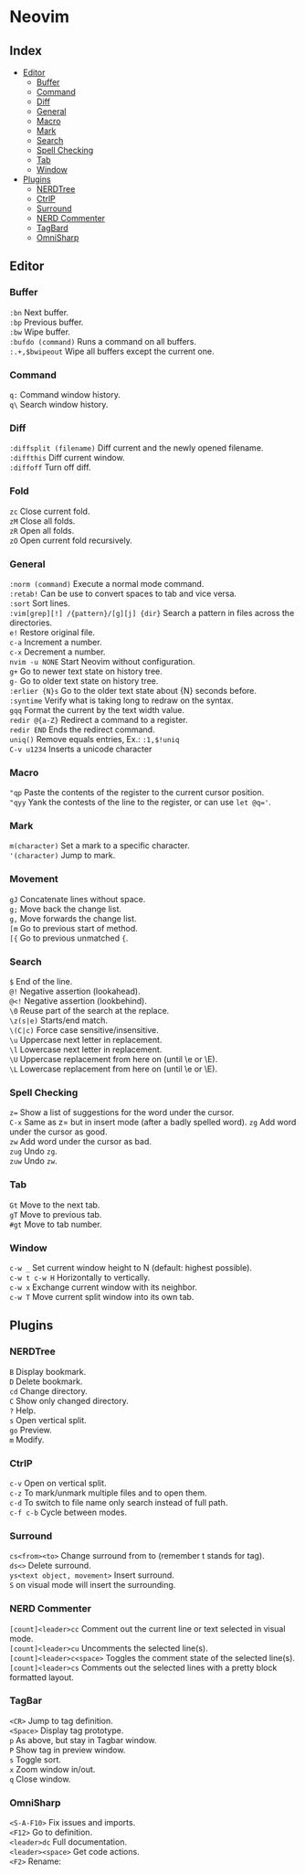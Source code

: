 # Neovim

## Index
* [Editor](#editor)
    * [Buffer](#buffer)
    * [Command](#command)
    * [Diff](#diff)
    * [General](#general)
    * [Macro](#macro)
    * [Mark](#mark)
    * [Search](#search)
    * [Spell Checking](#spell-checking)
    * [Tab](#tab)
    * [Window](#windo)
* [Plugins](#plugins)
    * [NERDTree](#nerdtree)
    * [CtrlP](#ctrlp)
    * [Surround](#surround)
    * [NERD Commenter](#nerd-commenter)
    * [TagBard](#tagbar)
    * [OmniSharp](#omnisharp)

## Editor
### Buffer
`:bn` Next buffer.  
`:bp` Previous buffer.  
`:bw` Wipe buffer.  
`:bufdo (command)` Runs a command on all buffers.  
`:.+,$bwipeout` Wipe all buffers except the current one.  

### Command
`q:` Command window history.  
`q\` Search window history.  

### Diff
`:diffsplit (filename)` Diff current and the newly opened filename.  
`:diffthis` Diff current window.  
`:diffoff` Turn off diff.  

### Fold
`zc` Close current fold.  
`zM` Close all folds.  
`zR` Open all folds.  
`zO` Open current fold recursively.  

### General
`:norm (command)` Execute a normal mode command.  
`:retab!` Can be use to convert spaces to tab and vice versa.  
`:sort` Sort lines.  
`:vim[grep][!] /{pattern}/[g][j] {dir}` Search a pattern in files across the directories.  
`e!` Restore original file.  
`c-a` Increment a number.  
`c-x` Decrement a number.  
`nvim -u NONE` Start Neovim without configuration.  
`g+` Go to newer text state on history tree.  
`g-` Go to older text state on history tree.  
`:erlier {N}s` Go to the older text state about {N} seconds before.  
`:syntime` Verify what is taking long to redraw on the syntax.  
`gqq` Format the current by the text width value.  
`redir @{a-Z}` Redirect a command to a register.  
`redir END` Ends the redirect command.  
`uniq()` Remove equals entries, Ex.: `:1,$!uniq`  
`C-v u1234` Inserts a unicode character  

### Macro
`"qp` Paste the contents of the register to the current cursor position.  
`"qyy` Yank the contests of the line to the register, or can use `let @q='`.  

### Mark
`m(character)` Set a mark to a specific character.  
`'(character)` Jump to mark.  

### Movement
`gJ` Concatenate lines without space.  
`g;` Move back the change list.  
`g,` Move forwards the change list.  
`[m` Go to previous start of method.  
`[{` Go to previous unmatched `{`.  

### Search
`$` End of the line.  
`@!` Negative assertion (lookahead).  
`@<!` Negative assertion (lookbehind).  
`\0` Reuse part of the search at the replace.  
`\z(s|e)` Starts/end match.  
`\(C|c)` Force case sensitive/insensitive.  
`\u` Uppercase next letter in replacement.  
`\l` Lowercase next letter in replacement.  
`\U` Uppercase replacement from here on (until \e or \E).  
`\L` Lowercase replacement from here on (until \e or \E).  

### Spell Checking
`z=` Show a list of suggestions for the word under the cursor.  
`C-x` Same as z= but in insert mode (after a badly spelled word).
`zg` Add word under the cursor as good.  
`zw` Add word under the cursor as bad.  
`zug` Undo `zg`.  
`zuw` Undo `zw`.  

### Tab
`Gt` Move to the next tab.  
`gT` Move to previous tab.  
`#gt` Move to tab number.  

### Window
`c-w _` Set current window height to N (default: highest possible).  
`c-w t c-w H` Horizontally to vertically.  
`c-w x` Exchange current window with its neighbor.  
`c-w T` Move current split window into its own tab.  

## Plugins
### NERDTree
`B` Display  bookmark.  
`D` Delete bookmark.  
`cd` Change directory.  
`C` Show only changed directory.  
`?` Help.  
`s` Open vertical split.  
`go` Preview.  
`m` Modify.  

### CtrlP
`c-v` Open on vertical split.  
`c-z` To mark/unmark multiple files and <c-o> to open them.  
`c-d` To switch to file name only search instead of full path.  
`c-f c-b` Cycle between modes.  

### Surround
`cs<from><to>` Change surround from to (remember t stands for tag).  
`ds<>` Delete surround.  
`ys<text object, movement>` Insert surround.  
`S` on visual mode will insert the surrounding.  

### NERD Commenter
`[count]<leader>cc` Comment out the current line or text selected in visual mode.  
`[count]<leader>cu` Uncomments the selected line(s).  
`[count]<leader>c<space>` Toggles the comment state of the selected line(s).  
`[count]<leader>cs` Comments out the selected lines with a pretty block formatted layout.  

### TagBar
`<CR>` Jump to tag definition.  
`<Space>` Display tag prototype.  
`p` As above, but stay in Tagbar window.  
`P` Show tag in preview window.  
`s` Toggle sort.  
`x` Zoom window in/out.  
`q` Close window.  

### OmniSharp
`<S-A-F10>`  Fix issues and imports.  
`<F12>` Go to definition.  
`<leader>dc` Full documentation.  
`<leader><space>` Get code actions.  
`<F2>` Rename:
